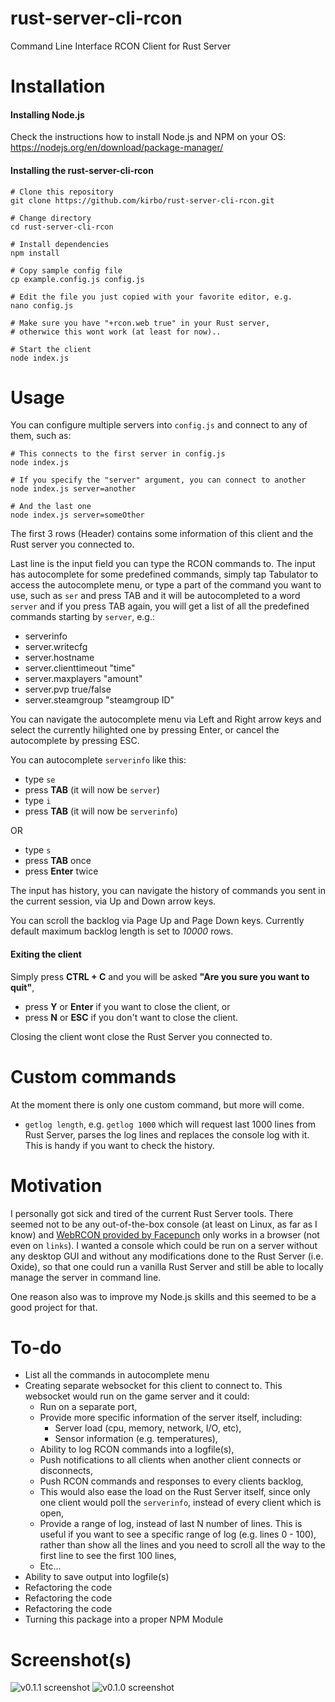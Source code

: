 # rust-server-cli-rcon
Command Line Interface RCON Client for Rust Server

# Installation

#### Installing Node.js
Check the instructions how to install Node.js and NPM on your OS:
https://nodejs.org/en/download/package-manager/

#### Installing the rust-server-cli-rcon

    # Clone this repository
    git clone https://github.com/kirbo/rust-server-cli-rcon.git

    # Change directory
    cd rust-server-cli-rcon

    # Install dependencies
    npm install

    # Copy sample config file
    cp example.config.js config.js

    # Edit the file you just copied with your favorite editor, e.g.
    nano config.js

    # Make sure you have "+rcon.web true" in your Rust server,
    # otherwice this wont work (at least for now)..

    # Start the client
    node index.js

# Usage

You can configure multiple servers into `config.js` and connect to any
of them, such as:

    # This connects to the first server in config.js
    node index.js

    # If you specify the "server" argument, you can connect to another
    node index.js server=another

    # And the last one
    node index.js server=someOther

The first 3 rows (Header) contains some information of this client and the Rust
server you connected to.

Last line is the input field you can type the RCON commands to.
The input has autocomplete for some predefined commands, simply tap
Tabulator to access the autocomplete menu, or type a part of the
command you want to use, such as `ser` and press TAB and it will be
autocompleted to a word `server` and if you press TAB again, you will
get a list of all the predefined commands starting by `server`, e.g.:

- serverinfo
- server.writecfg
- server.hostname
- server.clienttimeout "time"
- server.maxplayers "amount"
- server.pvp true/false
- server.steamgroup "steamgroup ID"

You can navigate the autocomplete menu via Left and Right arrow keys and
select the currently hilighted one by pressing Enter, or cancel the
autocomplete by pressing ESC.

You can autocomplete `serverinfo` like this:

* type `se`
* press **TAB** (it will now be `server`)
* type `i`
* press **TAB** (it will now be `serverinfo`)

OR

* type `s`
* press **TAB** once
* press **Enter** twice

The input has history, you can navigate the history of commands you sent
in the current session, via Up and Down arrow keys.

You can scroll the backlog via Page Up and Page Down keys. Currently
default maximum backlog length is set to *10000* rows.

#### Exiting the client

Simply press **CTRL + C** and you will be asked
**"Are you sure you want to quit"**,

- press **Y** or **Enter** if you want to close the client, or
- press **N** or **ESC** if you don't want to close the client.

Closing the client wont close the Rust Server you connected to.

# Custom commands
At the moment there is only one custom command, but more will come.

- `getlog length`, e.g. `getlog 1000` which will request last 1000
  lines from Rust Server, parses the log lines and replaces the
  console log with it. This is handy if you want to check the history.

# Motivation
I personally got sick and tired of the current Rust Server tools.
There seemed not to be any out-of-the-box console (at least on Linux,
as far as I know) and [WebRCON provided by Facepunch](http://facepunch.github.io/webrcon/#/home) only works in a
browser (not even on `links`). I wanted a console which could be run on
a server without any desktop GUI and without any modifications done to
the Rust Server (i.e. Oxide), so that one could run a vanilla Rust
Server and still be able to locally manage the server in command line.

One reason also was to improve my Node.js skills and this seemed to be
a good project for that.

# To-do

- List all the commands in autocomplete menu
- Creating separate websocket for this client to connect to.
  This websocket would run on the game server and it could:
  - Run on a separate port,
  - Provide more specific information of the server itself, including:
    - Server load (cpu, memory, network, I/O, etc),
    - Sensor information (e.g. temperatures),
  - Ability to log RCON commands into a logfile(s),
  - Push notifications to all clients when another client connects
    or disconnects,
  - Push RCON commands and responses to every clients backlog,
  - This would also ease the load on the Rust Server itself, since
    only one client would poll the `serverinfo`, instead of every
    client which is open,
  - Provide a range of log, instead of last N number of lines.
    This is useful if you want to see a specific range of log (e.g.
    lines 0 - 100), rather than show all the lines and you need
    to scroll all the way to the first line to see the first 100 lines,
  - Etc...
- Ability to save output into logfile(s)
- Refactoring the code
- Refactoring the code
- Refactoring the code
- Turning this package into a proper NPM Module


# Screenshot(s)

![v0.1.1 screenshot](https://raw.githubusercontent.com/kirbo/rust-server-cli-rcon/master/screenshots/v0.1.1_1.png)
![v0.1.0 screenshot](https://raw.githubusercontent.com/kirbo/rust-server-cli-rcon/master/screenshots/v0.1.0_1.png)
